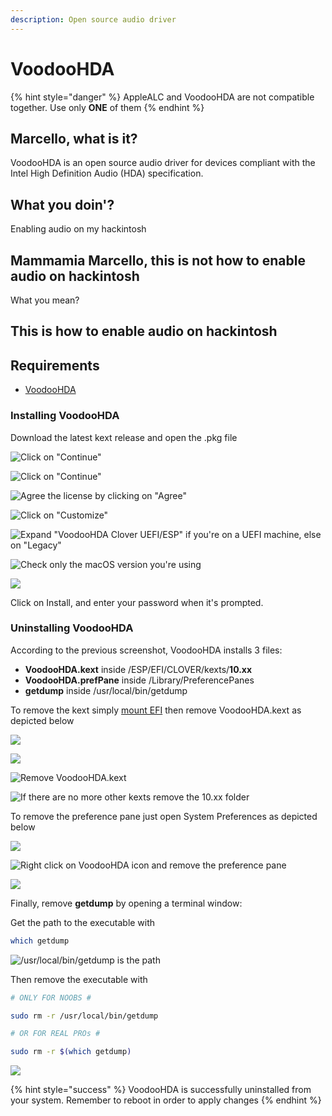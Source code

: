 ```yaml
---
description: Open source audio driver
---
```


# VoodooHDA

{% hint style="danger" %}
AppleALC and VoodooHDA are not compatible together. Use only **ONE** of them
{% endhint %}

## Marcello, what is it?

VoodooHDA is an open source audio driver for devices compliant with the Intel High Definition Audio \(HDA\) specification.

## What you doin'?

Enabling audio on my hackintosh

## Mammamia Marcello, this is not how to enable audio on hackintosh

What you mean?

## This is how to enable audio on hackintosh

## Requirements

* [VoodooHDA](https://github.com/chris1111/VoodooHDA-2.9.2-Clover-V15/releases)

### Installing VoodooHDA

Download the latest kext release and open the .pkg file

![Click on &quot;Continue&quot;](../.gitbook/assets/image%20%28121%29.png)

![Click on &quot;Continue&quot;](../.gitbook/assets/image%20%28107%29.png)

![Agree the license by clicking on &quot;Agree&quot;](../.gitbook/assets/image%20%2820%29.png)

![Click on &quot;Customize&quot;](../.gitbook/assets/image%20%2821%29.png)

![Expand &quot;VoodooHDA Clover UEFI/ESP&quot; if you&apos;re on a UEFI machine, else on &quot;Legacy&quot;](../.gitbook/assets/image%20%2854%29.png)

![Check only the macOS version you&apos;re using ](../.gitbook/assets/image%20%2869%29.png)

![](../.gitbook/assets/image%20%2825%29.png)

Click on Install, and enter your password when it's prompted.



### Uninstalling VoodooHDA

According to the previous screenshot, VoodooHDA installs 3 files:

* **VoodooHDA.kext** inside /ESP/EFI/CLOVER/kexts/**10.xx**
* **VoodooHDA.prefPane** inside /Library/PreferencePanes
* **getdump** inside /usr/local/bin/getdump

To remove the kext simply [mount EFI](../bootloaders/mount-efi.md) then remove VoodooHDA.kext as depicted below

![](../.gitbook/assets/image%20%2868%29.png)

![](../.gitbook/assets/image%20%2816%29.png)

![Remove VoodooHDA.kext](../.gitbook/assets/image%20%2838%29.png)

![If there are no more other kexts remove the 10.xx folder ](../.gitbook/assets/image%20%2830%29.png)

To remove the preference pane just open System Preferences as depicted below

![](../.gitbook/assets/image%20%2829%29.png)

![Right click on VoodooHDA icon and remove the preference pane](../.gitbook/assets/image%20%28138%29.png)

![](../.gitbook/assets/image%20%2865%29.png)

Finally, remove **getdump** by opening a terminal window:

Get the path to the executable with

```bash
which getdump
```

![/usr/local/bin/getdump is the path](../.gitbook/assets/image%20%286%29.png)

Then remove the executable with

```bash
# ONLY FOR NOOBS #

sudo rm -r /usr/local/bin/getdump

# OR FOR REAL PROs #

sudo rm -r $(which getdump)
```

![](../.gitbook/assets/image%20%28137%29.png)

{% hint style="success" %}
VoodooHDA is successfully uninstalled from your system. Remember to reboot in order to apply changes
{% endhint %}











### 









